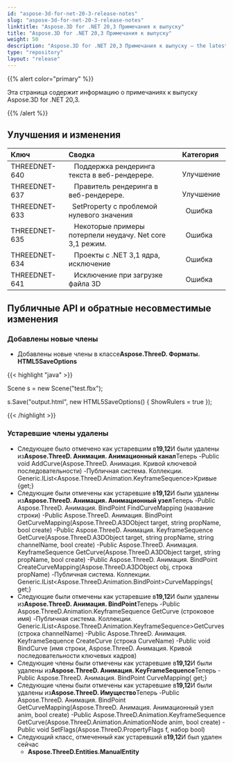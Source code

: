 ```yaml
---
id: "aspose-3d-for-net-20-3-release-notes"
slug: "aspose-3d-for-net-20-3-release-notes"
linktitle: "Aspose.3D for .NET 20,3 Примечания к выпуску"
title: "Aspose.3D for .NET 20,3 Примечания к выпуску"
weight: 50
description: "Aspose.3D for .NET 20,3 Примечания к выпуску – the latest updates and fixes."
type: "repository"
layout: "release"
---
```

{{% alert color="primary" %}} 

Эта страница содержит информацию о примечаниях к выпуску Aspose.3D for .NET 20,3.

{{% /alert %}} 
## **Улучшения и изменения**

|**Ключ**|**Сводка**|**Категория**|
|:- |:- |:- |
|THREEDNET-640 |` ` Поддержка рендеринга текста в веб-рендерере.|` ` Улучшение|
|THREEDNET-637 |` ` Правитель рендеринга в веб-рендерере.|` ` Улучшение|
|THREEDNET-633 |` `SetProperty с проблемой нулевого значения|` `Ошибка|
|THREEDNET-635 |` ` Некоторые примеры потерпели неудачу. Net core 3,1 режим.|` `Ошибка|
|THREEDNET-634 |` ` Проекты с .NET 3,1 ядра, исключение|` `Ошибка|
|THREEDNET-641 |` ` Исключение при загрузке файла 3D|` `Ошибка|
## **Публичные API и обратные несовместимые изменения**
### **Добавлены новые члены**
- Добавлены новые члены в классе**Aspose.ThreeD. Форматы. HTML5SaveOptions**



{{< highlight "java" >}}

 Scene s = new Scene("test.fbx");

s.Save("output.html", new HTML5SaveOptions() { ShowRulers = true });

{{< /highlight >}}
### **Устаревшие члены удалены**
- Следующее было отмечено как устаревшим в**19,12**И были удалены из**Aspose.ThreeD. Анимация. Анимационный канал**Теперь
-Public void AddCurve(Aspose.ThreeD. Анимация. Кривой ключевой последовательности)
-Публичная система. Коллекции. Generic.IList<Aspose.ThreeD.Animation.KeyframeSequence>Кривые {get;}
- Следующие были отмечены как устаревшие в**19,12**И были удалены из**Aspose.ThreeD. Анимация. Анимационный узел**Теперь
-Public Aspose.ThreeD. Анимация. BindPoint FindCurveMapping (название строки)
-Public Aspose.ThreeD. Анимация. BindPoint GetCurveMapping(Aspose.ThreeD.A3DObject target, string propName, bool create)
-Public Aspose.ThreeD. Анимация. KeyframeSequence GetCurve(Aspose.ThreeD.A3DObject target, string propName, string channelName, bool create)
-Public Aspose.ThreeD. Анимация. KeyframeSequence GetCurve(Aspose.ThreeD.A3DObject target, string propName, bool create)
-Public Aspose.ThreeD. Анимация. BindPoint CreateCurveMapping(Aspose.ThreeD.A3DObject obj, строка propName)
-Публичная система. Коллекции. Generic.IList<Aspose.ThreeD.Animation.BindPoint>CurveMappings{ get;}
- Следующие были отмечены как устаревшие в**19,12**И были удалены из**Aspose.ThreeD. Анимация. BindPoint**Теперь
-Public Aspose.ThreeD.Animation.KeyframeSequence GetCurve (строковое имя)
-Публичная система. Коллекции. Generic.IList<Aspose.ThreeD.Animation.KeyframeSequence>GetCurves (строка channelName)
-Public Aspose.ThreeD. Анимация. KeyframeSequence CreateCurve (строка CurveName)
-Public void BindCurve (имя строки, Aspose.ThreeD. Анимация. Кривой последовательности ключевых кадров)
- Следующие члены были отмечены как устаревшие в**19,12**И были удалены из**Aspose.ThreeD. Анимация. KeyFrameSequence**Теперь
-Public Aspose.ThreeD. Анимация. BindPoint CurveMapping{ get;}
- Следующие члены были отмечены как устаревшие в**19,12**И были удалены из**Aspose.ThreeD. Имущество**Теперь
-Public Aspose.ThreeD. Анимация. BindPoint GetCurveMapping(Aspose.ThreeD. Анимация. Анимационный узел anim, bool create)
-Public Aspose.ThreeD.Animation.KeyframeSequence GetCurve(Aspose.ThreeD.Animation.AnimationNode anim, bool create)
-Public void SetFlags(Aspose.ThreeD.PropertyFlags f, набор bool)
- Следующий класс, отмеченный как устаревший в**19,12**И был удален сейчас
  - **Aspose.ThreeD.Entities.ManualEntity**

